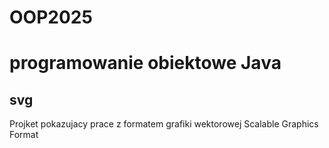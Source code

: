 # OOP2025
# programowanie obiektowe Java
## svg
Projket pokazujacy prace z formatem grafiki wektorowej Scalable Graphics Format
